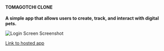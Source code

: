 #### TOMAGOTCHI CLONE

**A simple app that allows users to create, track, and interact with digital pets.**

![Login Screen Screenshot](https://i.imgur.com/GKBa6aw.png)

[Link to hosted app](https://arcane-temple-24813.herokuapp.com/user/login)